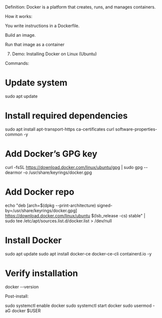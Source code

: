 
Definition:
Docker is a platform that creates, runs, and manages containers.

How it works:

You write instructions in a Dockerfile.

Build an image.

Run that image as a container

7. Demo: Installing Docker on Linux (Ubuntu)

Commands:

# Update system
sudo apt update

# Install required dependencies
sudo apt install apt-transport-https ca-certificates curl software-properties-common -y

# Add Docker’s GPG key
curl -fsSL https://download.docker.com/linux/ubuntu/gpg | sudo gpg --dearmor -o /usr/share/keyrings/docker.gpg

# Add Docker repo
echo "deb [arch=$(dpkg --print-architecture) signed-by=/usr/share/keyrings/docker.gpg] \
https://download.docker.com/linux/ubuntu $(lsb_release -cs) stable" | \
sudo tee /etc/apt/sources.list.d/docker.list > /dev/null

# Install Docker
sudo apt update
sudo apt install docker-ce docker-ce-cli containerd.io -y

# Verify installation
docker --version


Post-install:

sudo systemctl enable docker
sudo systemctl start docker
sudo usermod -aG docker $USER
